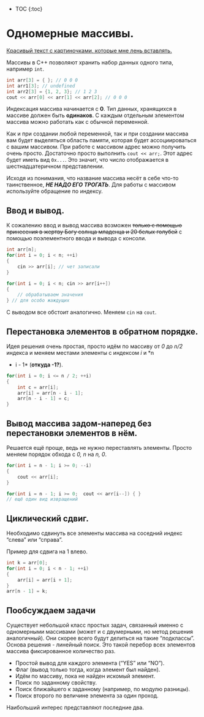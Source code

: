 * TOC
{:toc}

# Одномерные массивы.

[Красивый текст с картиночками, которые мне лень вставлять.](http://www.cplusplus.com/doc/tutorial/arrays/)

Массивы в С++ позволяют хранить набор данных одного типа, например `int`.

```c++
int arr[3] = { }; // 0 0 0
int arr1[3]; // undefined
int arr2[3] = {1, 2, 3}; // 1 2 3
cout << arr[0] << arr[1] << arr[2]; // 0 0 0 
```

Индексация массива начинается с **0**. Тип данных, хранящихся в массиве должен быть **одинаков**. С каждым отдельным
элементом массива можно работать как с обычной переменной.

Как и при создании любой переменной, так и при создании массива вам будет выделяться область памяти, которая будет
ассоциироваться с вашим массивом. При работе с массивом адрес можно получить очень просто. Достаточно просто
выполнить `cout << arr;`. Этот адрес будет иметь вид `0x...`. Это значит, что число отображается в шестнадцатеричном
представлении.

Исходя из понимания, что название массива несёт в себе что-то таинственное, ***НЕ НАДО ЕГО ТРОГАТЬ***. Для работы с
массивом используйте обращение по индексу.

## Ввод и вывод.

К сожалению ввод и вывод массива возможен ~~только с помощью принесения в жертву Богу солнца младенца и 20 белых
голубей~~ с помощью поэлементного ввода и вывода с консоли.

```c++
int arr[n];
for(int i = 0; i < n; ++i)
{
    cin >> arr[i]; // чет записали
}

for(int i = 0; i < n; cin >> arr[i++]) 
{
    // обрабатываем значения
} // для особо жаждущих
```

С выводом все обстоит аналогично. Меняем `cin` на `cout`.

## Перестановка элементов в обратном порядке.

Идея решения очень простая, просто идём по массиву от *0* до *n/2* индекса и меняем местами элементы с индексом *i* и *n
- i - 1* (**откуда -1?**).

```c++
for(int i = 0; i <= n / 2; ++i)
{
    int c = arr[i];
    arr[i] = arr[n - i - 1];
    arr[n - i - 1] = c;
}
```

## Вывод массива задом-наперед без перестановки элементов в нём.

Решается ещё проще, ведь не нужно переставлять элементы. Просто меняем порядок обхода с *0, n* на *n, 0*.

```c++
for(int i = n - 1; i >= 0; --i)
{
	cout << arr[i];
}

for(int i = n - 1; i >= 0; 	cout << arr[i--]) { }
// ещё один вид извращений
```

## Циклический сдвиг.

Необходимо сдвинуть все элементы массива на соседний индекс “слева” или “справа”.

Пример для сдвига на 1 влево.

```c++
int k = arr[0];
for(int i = 0; i < n - 1; ++i)
{
	arr[i] = arr[i + 1];
}
arr[n - 1] = k;
```

## Пообсуждаем задачи

Существует небольшой класс простых задач, связанный именно с одномерными массивами (может и с двумерными, но метод
решения аналогичный). Они скорее всего будут делиться на такие “подклассы”. Основа решения - линейный поиск. Это такой
перебор всех элементов массива фиксированное количество раз.

- Простой вывод для каждого элемента (“YES” или “NO”).
- Флаг (вывод только тогда, когда элемент был найден).
- Идём по массиву, пока не найден искомый элемент.
- Поиск по заданному свойству.
- Поиск ближайшего к заданному (например, по модулю разницы).
- Поиск второго по величине элемента за один проход.

Наибольший интерес представляют последние два.
